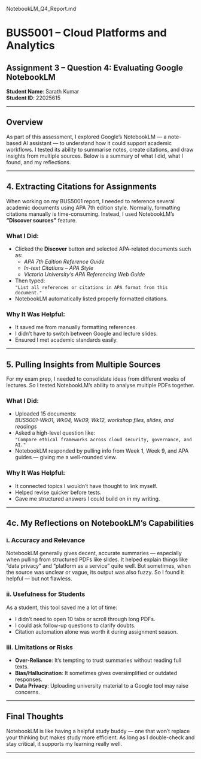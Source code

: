 NotebookLM_Q4_Report.md

# BUS5001 – Cloud Platforms and Analytics  
## Assignment 3 – Question 4: Evaluating Google NotebookLM  
**Student Name**: Sarath Kumar  
**Student ID**: 22025615  

---

## Overview  
As part of this assessment, I explored Google’s NotebookLM — a note-based AI assistant — to understand how it could support academic workflows. I tested its ability to summarise notes, create citations, and draw insights from multiple sources. Below is a summary of what I did, what I found, and my reflections.

---

## 4. Extracting Citations for Assignments

When working on my BUS5001 report, I needed to reference several academic documents using APA 7th edition style. Normally, formatting citations manually is time-consuming. Instead, I used NotebookLM’s **“Discover sources”** feature.

### What I Did:
- Clicked the **Discover** button and selected APA-related documents such as:
  - *APA 7th Edition Reference Guide*
  - *In-text Citations – APA Style*
  - *Victoria University’s APA Referencing Web Guide*
- Then typed:  
  `"List all references or citations in APA format from this document."`
- NotebookLM automatically listed properly formatted citations.

### Why It Was Helpful:
- It saved me from manually formatting references.
- I didn’t have to switch between Google and lecture slides.
- Ensured I met academic standards easily.

---

## 5. Pulling Insights from Multiple Sources

For my exam prep, I needed to consolidate ideas from different weeks of lectures. So I tested NotebookLM’s ability to analyse multiple PDFs together.

### What I Did:
- Uploaded 15 documents:  
  *BUS5001-Wk01, Wk04, Wk09, Wk12, workshop files, slides, and readings*
- Asked a high-level question like:  
  `"Compare ethical frameworks across cloud security, governance, and AI."`
- NotebookLM responded by pulling info from Week 1, Week 9, and APA guides — giving me a well-rounded view.

### Why It Was Helpful:
- It connected topics I wouldn’t have thought to link myself.
- Helped revise quicker before tests.
- Gave me structured answers I could build on in my writing.

---

## 4c. My Reflections on NotebookLM’s Capabilities

### i. Accuracy and Relevance
NotebookLM generally gives decent, accurate summaries — especially when pulling from structured PDFs like slides. It helped explain things like “data privacy” and “platform as a service” quite well. But sometimes, when the source was unclear or vague, its output was also fuzzy. So I found it helpful — but not flawless.

### ii. Usefulness for Students
As a student, this tool saved me a lot of time:
- I didn’t need to open 10 tabs or scroll through long PDFs.
- I could ask follow-up questions to clarify doubts.
- Citation automation alone was worth it during assignment season.

### iii. Limitations or Risks
- **Over-Reliance**: It’s tempting to trust summaries without reading full texts.
- **Bias/Hallucination**: It sometimes gives oversimplified or outdated responses.
- **Data Privacy**: Uploading university material to a Google tool may raise concerns.

---

## Final Thoughts
NotebookLM is like having a helpful study buddy — one that won’t replace your thinking but makes study more efficient. As long as I double-check and stay critical, it supports my learning really well.

---
